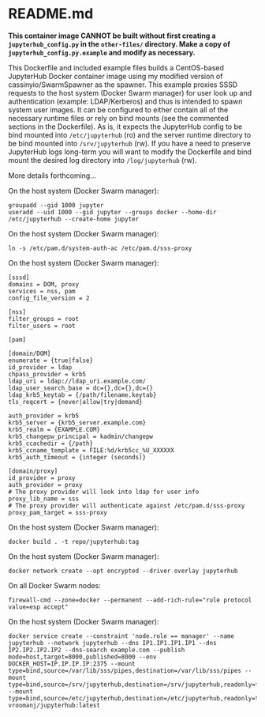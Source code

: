 # README.md

**This container image CANNOT be built without first creating a `jupyterhub_config.py` in the `other-files/` directory. Make a copy of `jupyterhub_config.py.example` and modify as necessary.**

This Dockerfile and included example files builds a CentOS-based JupyterHub Docker container image using my modified version of cassinyio/SwarmSpawner as the spawner. This example proxies SSSD requests to the host system (Docker Swarm manager) for user look up and authentication (example: LDAP/Kerberos) and thus is intended to spawn system user images. It can be configured to either contain all of the necessary runtime files or rely on bind mounts (see the commented sections in the Dockerfile). As is, it expects the JupyterHub config to be bind mounted into `/etc/jupyterhub` (ro) and the server runtime directory to be bind mounted into `/srv/jupyterhub` (rw). If you have a need to preserve JupyterHub logs long-term you will want to modify the Dockerfile and bind mount the desired log directory into `/log/jupyterhub` (rw).

More details forthcoming...

On the host system (Docker Swarm manager):
```
groupadd --gid 1000 jupyter
useradd --uid 1000 --gid jupyter --groups docker --home-dir /etc/jupyterhub --create-home jupyter
```

On the host system (Docker Swarm manager):
```
ln -s /etc/pam.d/system-auth-ac /etc/pam.d/sss-proxy
```

On the host system (Docker Swarm manager):
```
[sssd]
domains = DOM, proxy
services = nss, pam
config_file_version = 2

[nss]
filter_groups = root
filter_users = root

[pam]

[domain/DOM]
enumerate = {true|false}
id_provider = ldap
chpass_provider = krb5
ldap_uri = ldap://ldap_uri.example.com/
ldap_user_search_base = dc={},dc={},dc={}
ldap_krb5_keytab = {/path/filename.keytab}
tls_reqcert = {never|allow|try|demand}

auth_provider = krb5
krb5_server = {krb5_server.example.com}
krb5_realm = {EXAMPLE.COM}
krb5_changepw_principal = kadmin/changepw
krb5_ccachedir = {/path}
krb5_ccname_template = FILE:%d/krb5cc_%U_XXXXXX
krb5_auth_timeout = {integer (seconds)}

[domain/proxy]
id_provider = proxy
auth_provider = proxy
# The proxy provider will look into ldap for user info
proxy_lib_name = sss
# The proxy provider will authenticate against /etc/pam.d/sss-proxy
proxy_pam_target = sss-proxy
```

On the host system (Docker Swarm manager):
```
docker build . -t repo/jupyterhub:tag
```

On the host system (Docker Swarm manager):
```
docker network create --opt encrypted --driver overlay jupyterhub
```

On all Docker Swarm nodes:
```
firewall-cmd --zone=docker --permanent --add-rich-rule="rule protocol value=esp accept"
```

On the host system (Docker Swarm manager):
```
docker service create --constraint 'node.role == manager' --name jupyterhub --network jupyterhub --dns IP1.IP1.IP1.IP1 --dns IP2.IP2.IP2.IP2 --dns-search example.com --publish mode=host,target=8000,published=8000 --env DOCKER_HOST=IP.IP.IP.IP:2375 --mount type=bind,source=/var/lib/sss/pipes,destination=/var/lib/sss/pipes --mount type=bind,source=/srv/jupyterhub,destination=/srv/jupyterhub,readonly=false --mount type=bind,source=/etc/jupyterhub,destination=/etc/jupyterhub,readonly=true vroomanj/jupyterhub:latest
```
